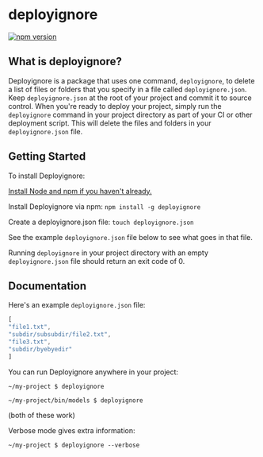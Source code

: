 # deployignore

[![npm version](https://badge.fury.io/js/deployignore.svg)](https://badge.fury.io/js/deployignore)


## What is deployignore?

Deployignore is a package that uses one command, `deployignore`, to delete a list of files or folders that you specify in a file called `deployignore.json`.  Keep `deployignore.json` at the root of your project and commit it to source control.  When you're ready to deploy your project, simply run the `deployignore` command in your project directory as part of your CI or other deployment script.  This will delete the files and folders in your `deployignore.json` file.

## Getting Started 

To install Deployignore:

[Install Node and npm if you haven't already.](https://www.npmjs.com/get-npm)


Install Deployignore via npm:
`npm install -g deployignore`


Create a deployignore.json file:
`touch deployignore.json`


See the example `deployignore.json` file below to see what goes in that file.


Running `deployignore` in your project directory with an empty `deployignore.json` file should return an exit code of 0.

## Documentation

Here's an example `deployignore.json` file:

```js 
[
"file1.txt",
"subdir/subsubdir/file2.txt",
"file3.txt",
"subdir/byebyedir"
]
```


You can run Deployignore anywhere in your project:

`~/my-project $ deployignore`

`~/my-project/bin/models $ deployignore`

(both of these work)


Verbose mode gives extra information:

`~/my-project $ deployignore --verbose`

